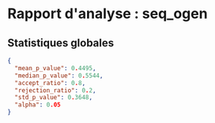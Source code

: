# Rapport d'analyse : seq_ogen

## Statistiques globales

```json
{
  "mean_p_value": 0.4495,
  "median_p_value": 0.5544,
  "accept_ratio": 0.8,
  "rejection_ratio": 0.2,
  "std_p_value": 0.3648,
  "alpha": 0.05
}
```


